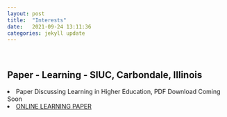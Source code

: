 ```yaml
---
layout: post
title:  "Interests"
date:   2021-09-24 13:11:36
categories: jekyll update
---
```

<br>

Paper - Learning - SIUC, Carbondale, Illinois  
---
<li>Paper Discussing Learning in Higher Education, PDF Download Coming Soon </li>
<li><a href="assets/Miller_Online_Learning_pdf.pdf" download>ONLINE LEARNING PAPER</a></li>
<br>
